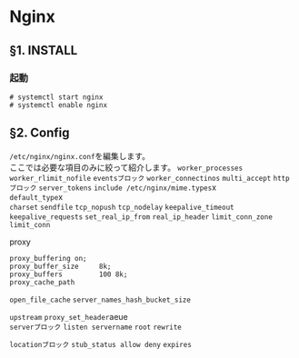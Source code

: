 # Nginx
## §1. INSTALL
### 起動
```
# systemctl start nginx
# systemctl enable nginx
```
## §2. Config
```/etc/nginx/nginx.conf```を編集します。  
ここでは必要な項目のみに絞って紹介します。
```worker_processes```
```worker_rlimit_nofile```
```eventsブロック```
```worker_connectinos```
```multi_accept```
```httpブロック```
```server_tokens```
```include /etc/nginx/mime.types```x  
```default_type```x  
```charset```
```sendfile```
```tcp_nopush```
```tcp_nodelay```
```keepalive_timeout```
```keepalive_requests```
```set_real_ip_from``` ```real_ip_header```
```limit_conn_zone```
```limit_conn```

proxy  
```
proxy_buffering on;
proxy_buffer_size     8k;
proxy_buffers         100 8k;
proxy_cache_path 
```

```open_file_cache```
```server_names_hash_bucket_size```

```upstream```
```proxy_set_header```aeue  
```serverブロック```
```listen servername```
```root```
```rewrite```

```locationブロック```
```stub_status allow deny```
```expires```

